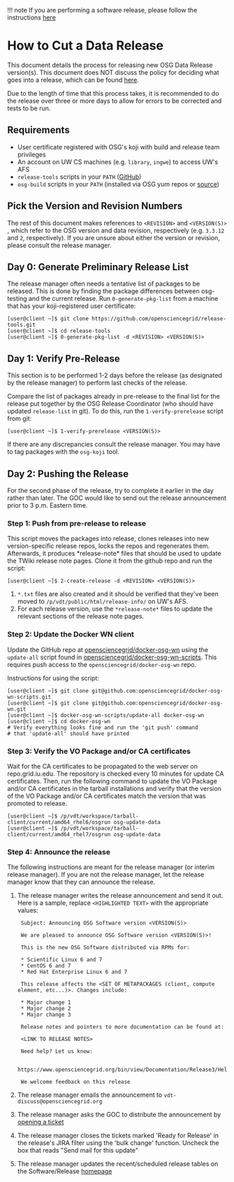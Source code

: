 !!! note
    If you are performing a software release, please follow the instructions [here](https://twiki.opensciencegrid.org/bin/view/SoftwareTeam/HowToCutRelease)

How to Cut a Data Release
=========================

This document details the process for releasing new OSG Data Release version(s). This document does NOT discuss the policy for deciding what goes into a release, which can be found [here](https://twiki.opensciencegrid.org/bin/view/SoftwareTeam/ReleasePolicy).

Due to the length of time that this process takes, it is recommended to do the release over three or more days to allow for errors to be corrected and tests to be run.

Requirements
------------

-   User certificate registered with OSG's koji with build and release team privileges
-   An account on UW CS machines (e.g. `library`, `ingwe`) to access UW's AFS
-   `release-tools` scripts in your `PATH` ([GitHub](https://github.com/opensciencegrid/release-tools))
-   `osg-build` scripts in your `PATH` (installed via OSG yum repos or [source](https://github.com/opensciencegrid/osg-build))

Pick the Version and Revision Numbers
-------------------------------------

The rest of this document makes references to `<REVISION>` and `<VERSION(S)>` , which refer to the OSG version and data revision, respectively (e.g. `3.3.12` and `2`, respectively). If you are unsure about either the version or revision, please consult the release manager.

Day 0: Generate Preliminary Release List
----------------------------------------

The release manager often needs a tentative list of packages to be released. This is done by finding the package differences between osg-testing and the current release. Run `0-generate-pkg-list` from a machine that has your koji-registered user certificate:

```
[user@client ~]$ git clone https://github.com/opensciencegrid/release-tools.git
[user@client ~]$ cd release-tools
[user@client ~]$ 0-generate-pkg-list -d <REVISION> <VERSION(S)>
```

Day 1: Verify Pre-Release
-------------------------

This section is to be performed 1-2 days before the release (as designated by the release manager) to perform last checks of the release.

Compare the list of packages already in pre-release to the final list for the release put together by the OSG Release Coordinator (who should have updated `release-list` in git). To do this, run the `1-verify-prerelease` script from git:

```
[user@client ~]$ 1-verify-prerelease <VERSION(S)>
```

If there are any discrepancies consult the release manager. You may have to tag packages with the `osg-koji` tool.

Day 2: Pushing the Release
--------------------------

For the second phase of the release, try to complete it earlier in the day rather than later. The GOC would like to send out the release announcement prior to 3 p.m. Eastern time.

### Step 1: Push from pre-release to release

This script moves the packages into release, clones releases into new version-specific release repos, locks the repos and regenerates them. Afterwards, it produces \*release-note\* files that should be used to update the TWiki release note pages. Clone it from the github repo and run the script:

```
[user@client ~]$ 2-create-release -d <REVISION> <VERSION(S)>
```

1.  `*.txt` files are also created and it should be verified that they've been moved to `/p/vdt/public/html/release-info/` on UW's AFS.
2.  For each release version, use the `*release-note*` files to update the relevant sections of the release note pages.

### Step 2: Update the Docker WN client

Update the GitHub repo at [opensciencegrid/docker-osg-wn](https://github.com/opensciencegrid/docker-osg-wn) using the `update-all` script found in [opensciencegrid/docker-osg-wn-scripts](https://github.com/opensciencegrid/docker-osg-wn-scripts). This requires push access to the `opensciencegrid/docker-osg-wn` repo.

Instructions for using the script:

```
[user@client ~]$ git clone git@github.com:opensciencegrid/docker-osg-wn-scripts.git
[user@client ~]$ git clone git@github.com:opensciencegrid/docker-osg-wn.git
[user@client ~]$ docker-osg-wn-scripts/update-all docker-osg-wn
[user@client ~]$ cd docker-osg-wn
# Verify everything looks fine and run the 'git push' command
# that 'update-all' should have printed
```

### Step 3: Verify the VO Package and/or CA certificates

Wait for the CA certificates to be propagated to the web server on repo.grid.iu.edu. The repository is checked every 10 minutes for update CA certificates. Then, run the following command to update the VO Package and/or CA certificates in the tarball installations and verify that the version of the VO Package and/or CA certificates match the version that was promoted to release.

```
[user@client ~]$ /p/vdt/workspace/tarball-client/current/amd64_rhel6/osgrun osg-update-data
[user@client ~]$ /p/vdt/workspace/tarball-client/current/amd64_rhel7/osgrun osg-update-data
```

### Step 4: Announce the release

The following instructions are meant for the release manager (or interim release manager). If you are not the release manager, let the release manager know that they can announce the release.

1.  The release manager writes the release announcement and send it out. Here is a sample, replace `<HIGHLIGHTED TEXT>` with the appropriate values:

         Subject: Announcing OSG Software version <VERSION(S)>
         
         We are pleased to announce OSG Software version <VERSION(S)>!
         
         This is the new OSG Software distributed via RPMs for:
         
         * Scientific Linux 6 and 7
         * CentOS 6 and 7
         * Red Hat Enterprise Linux 6 and 7
         
         This release affects the <SET OF METAPACKAGES (client, compute element, etc...)>. Changes include:
         
         * Major change 1
         * Major change 2
         * Major change 3
         
         Release notes and pointers to more documentation can be found at:
         
         <LINK TO RELEASE NOTES>
         
         Need help? Let us know:
         
         https://www.opensciencegrid.org/bin/view/Documentation/Release3/HelpProcedure
         
         We welcome feedback on this release

2.  The release manager emails the announcement to `vdt-discuss@opensciencegrid.org`
3.  The release manager asks the GOC to distribute the announcement by [opening a ticket](https://ticket.grid.iu.edu/goc/other)
4.  The release manager closes the tickets marked 'Ready for Release' in the release's JIRA filter using the 'bulk change' function. Uncheck the box that reads "Send mail for this update"
5.  The release manager updates the recent/scheduled release tables on the Software/Release [homepage](https://twiki.opensciencegrid.org/bin/view/SoftwareTeam/WebHome)

